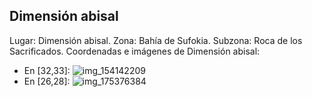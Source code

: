 ## Dimensión abisal
Lugar: Dimensión abisal.
Zona: Bahía de Sufokia.
Subzona: Roca de los Sacrificados.
Coordenadas e imágenes de Dimensión abisal:
- En [32,33]: ![img_154142209](https://media.discordapp.net/attachments/1115311447145193482/1115329490449616907/154142209.jpg)
- En [26,28]: ![img_175376384](https://media.discordapp.net/attachments/1115311447145193482/1115339601666650213/175376384.jpg)